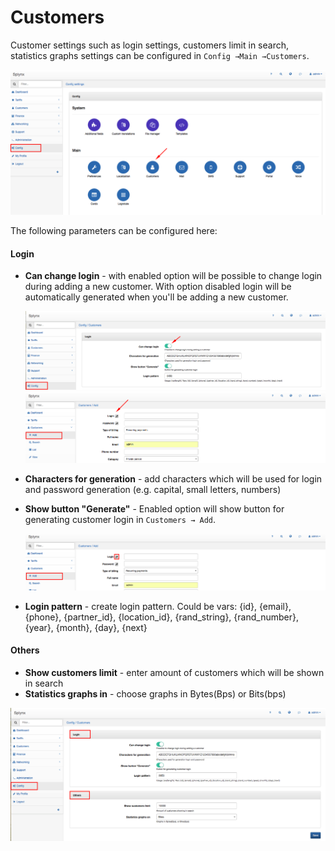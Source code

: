 Customers
=========

Customer settings such as login settings, customers limit in search, statistics graphs settings can be configured in `Config →Main →Customers`.


![Main menu](main_menu.png)

The following parameters can be configured here:
#### Login
* **Can change login** - with enabled option will be possible to change login during adding a new customer. With option disabled login will be automatically generated when you'll be adding a new customer.

  ![The checkbox "Can change login"](can_change.png)
  ![The field Login](login.png)


* **Characters for generation** - add characters which will be used for login and password generation (e.g. capital, small letters, numbers)
* **Show button "Generate"** - Enabled option will show button  for generating customer login in `Customers → Add`.

  ![Login generator](login_generator.png)

* **Login pattern** - create login pattern. Could be vars: {id}, {email}, {phone}, {partner_id}, {location_id}, {rand_string}, {rand_number}, {year}, {month}, {day}, {next}


#### Others

* **Show customers limit** - enter amount of customers which will be shown in search
* **Statistics graphs in** - choose graphs in Bytes(Bps) or Bits(bps)

![](menu.png)
